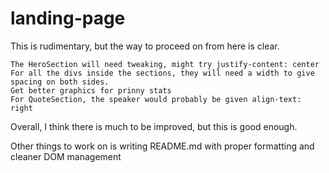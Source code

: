 # landing-page

This is rudimentary, but the way to proceed on from here is clear.

```
The HeroSection will need tweaking, might try justify-content: center
For all the divs inside the sections, they will need a width to give spacing on both sides. 
Get better graphics for prinny stats
For QuoteSection, the speaker would probably be given align-text: right
```

Overall, I think there is much to be improved, but this is good enough.

Other things to work on is writing README.md with proper formatting and cleaner DOM management
